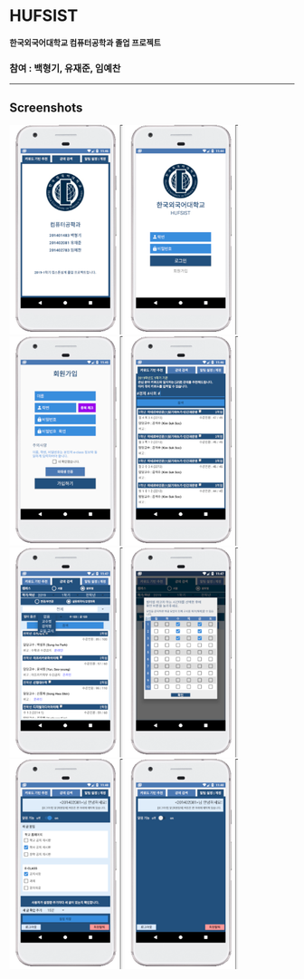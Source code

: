 # HUFSIST
#### 한국외국어대학교 컴퓨터공학과 졸업 프로젝트
### 참여 : 백형기, 유재준, 임예찬
---
Screenshots
---
<div>
  <img width="200" src="./UI_images/home.png">
  <img width="200" src="./UI_images/login.png">
  <img width="200" src="./UI_images/register.png">
  <img width="200" src="./UI_images/recommend.png">
  <img width="200" src="./UI_images/search1.png">
  <img width="200" src="./UI_images/search2.png">
  <img width="200" src="./UI_images/notify1.png">
  <img width="200" src="./UI_images/notify2.png">
</div>
